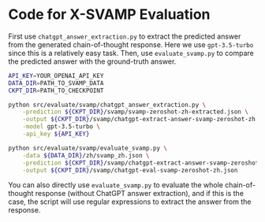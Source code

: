 # Code for X-SVAMP Evaluation

First use `chatgpt_answer_extraction.py` to extract the predicted answer from the generated chain-of-thought response. Here we use `gpt-3.5-turbo` since this is a relatively easy task. Then, use `evaluate_svamp.py` to compare the predicted answer with the ground-truth answer.

```bash
API_KEY=YOUR_OPENAI_API_KEY
DATA_DIR=PATH_TO_SVAMP_DATA
CKPT_DIR=PATH_TO_CHECKPOINT

python src/evaluate/svamp/chatgpt_answer_extraction.py \
    -prediction ${CKPT_DIR}/svamp/svamp-zeroshot-zh-extracted.json \
    -output ${CKPT_DIR}/svamp/chatgpt-extract-answer-svamp-zeroshot-zh.json \
    -model gpt-3.5-turbo \
    -api_key ${API_KEY}

python src/evaluate/svamp/evaluate_svamp.py \
    -data ${DATA_DIR}/zh/svamp_zh.json \
    -prediction ${CKPT_DIR}/svamp/chatgpt-extract-answer-svamp-zeroshot-zh.json \
    -output ${CKPT_DIR}/svamp/chatgpt-eval-svamp-zeroshot-zh.json
```

You can also directly use `evaluate_svamp.py` to evaluate the whole chain-of-thought response (without ChatGPT answer extraction), and if this is the case, the script will use regular expressions to extract the answer from the response.

